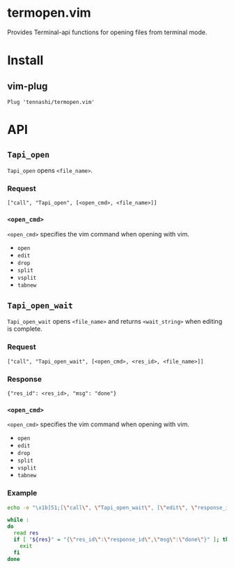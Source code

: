 # termopen.vim
Provides Terminal-api functions for opening files from terminal mode.

# Install
## vim-plug
```
Plug 'tennashi/termopen.vim'
```

# API
## `Tapi_open`
`Tapi_open` opens `<file_name>`.

### Request
```
["call", "Tapi_open", [<open_cmd>, <file_name>]]
```

### `<open_cmd>`
`<open_cmd>` specifies the vim command when opening with vim.

  * `open`
  * `edit`
  * `drop`
  * `split`
  * `vsplit`
  * `tabnew`

## `Tapi_open_wait`
`Tapi_open_wait` opens `<file_name>` and returns `<wait_string>` when editing is complete.

### Request
```
["call", "Tapi_open_wait", [<open_cmd>, <res_id>, <file_name>]]
```

### Response
```
{"res_id": <res_id>, "msg": "done"}
```

### `<open_cmd>`
`<open_cmd>` specifies the vim command when opening with vim.

  * `open`
  * `edit`
  * `drop`
  * `split`
  * `vsplit`
  * `tabnew`

### Example
```bash
echo -e "\x1b]51;[\"call\", \"Tapi_open_wait\", [\"edit\", \"response_id\", \"hoge\"]]\x07"

while :
do
  read res
  if [ "${res}" = "{\"res_id\":\"response_id\",\"msg\":\"done\"}" ]; then
    exit
  fi
done
```
